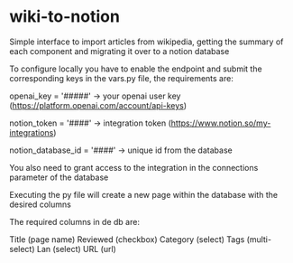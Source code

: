 # wiki-to-notion
Simple interface to import articles from wikipedia, getting the summary of each component and migrating it over to a notion database

To configure locally you have to enable the endpoint and submit the corresponding keys in the vars.py file, the requirements are:

openai_key = '#####' -> your openai user key (https://platform.openai.com/account/api-keys)

notion_token = '####' -> integration token (https://www.notion.so/my-integrations)

notion_database_id = '####' -> unique id from the database

You also need to grant access to the integration in the connections parameter of the database

Executing the py file will create a new page within the database with the desired columns

The required columns in de db are:

Title (page name)
Reviewed (checkbox)
Category (select)
Tags (multi-select)
Lan (select)
URL (url)
